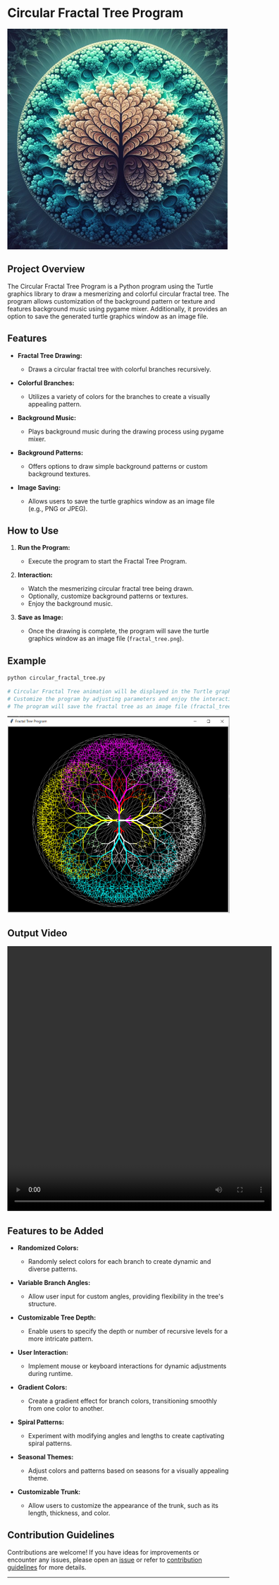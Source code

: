 # Circular Fractal Tree Program

![Fractal Tree](../../assets/images/readme_images/fractal_tree.png)

## Project Overview

The Circular Fractal Tree Program is a Python program using the Turtle graphics library to draw a mesmerizing and colorful circular fractal tree. The program allows customization of the background pattern or texture and features background music using pygame mixer. Additionally, it provides an option to save the generated turtle graphics window as an image file.

## Features

- **Fractal Tree Drawing:**

  - Draws a circular fractal tree with colorful branches recursively.

- **Colorful Branches:**

  - Utilizes a variety of colors for the branches to create a visually appealing pattern.

- **Background Music:**

  - Plays background music during the drawing process using pygame mixer.

- **Background Patterns:**

  - Offers options to draw simple background patterns or custom background textures.

- **Image Saving:**
  - Allows users to save the turtle graphics window as an image file (e.g., PNG or JPEG).

## How to Use

1. **Run the Program:**

   - Execute the program to start the Fractal Tree Program.

2. **Interaction:**

   - Watch the mesmerizing circular fractal tree being drawn.
   - Optionally, customize background patterns or textures.
   - Enjoy the background music.

3. **Save as Image:**
   - Once the drawing is complete, the program will save the turtle graphics window as an image file (`fractal_tree.png`).

## Example

```bash
python circular_fractal_tree.py
```

```python
# Circular Fractal Tree animation will be displayed in the Turtle graphics window.
# Customize the program by adjusting parameters and enjoy the interactive experience.
# The program will save the fractal tree as an image file (fractal_tree.png) upon completion.
```

![output image](../../assets/images/output_images/fractal_tree_output.png)

## Output Video

<video width="600" height="600" controls src="../../assets/video/Fractal Tree.mp4" title="Circular Fractal Tree" type="video/mp4"></video>

## Features to be Added

- **Randomized Colors:**

  - Randomly select colors for each branch to create dynamic and diverse patterns.

- **Variable Branch Angles:**

  - Allow user input for custom angles, providing flexibility in the tree's structure.

- **Customizable Tree Depth:**

  - Enable users to specify the depth or number of recursive levels for a more intricate pattern.

- **User Interaction:**

  - Implement mouse or keyboard interactions for dynamic adjustments during runtime.

- **Gradient Colors:**

  - Create a gradient effect for branch colors, transitioning smoothly from one color to another.

- **Spiral Patterns:**

  - Experiment with modifying angles and lengths to create captivating spiral patterns.

- **Seasonal Themes:**

  - Adjust colors and patterns based on seasons for a visually appealing theme.

- **Customizable Trunk:**

  - Allow users to customize the appearance of the trunk, such as its length, thickness, and color.

## Contribution Guidelines

Contributions are welcome! If you have ideas for improvements or encounter any issues, please open an [issue](https://github.com/vrm-piyush/Python-Projects/issues/new/choose) or refer to [contribution guidelines](../../CONTRIBUTING.md) for more details.

---
